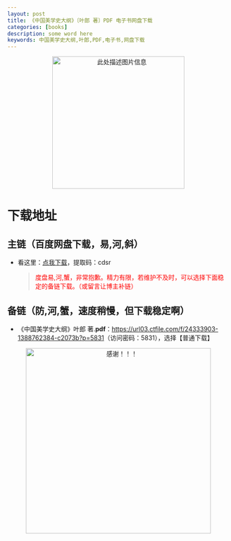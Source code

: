 ```yaml
---
layout: post
title: 《中国美学史大纲》〔叶郎 著〕PDF 电子书网盘下载
categories: [books]
description: some word here
keywords: 中国美学史大纲,叶郎,PDF,电子书,网盘下载
---
```


<div align="center"><img src="https://qweree.cn/wp-content/uploads/2024/10/zhong-guo-mei-xue-shi-da-gang-tuya.jpeg" alt="此处描述图片信息" width="300px" height="auto"></div>

# 下载地址

## 主链（百度网盘下载，易,河,斜）

- 看这里：[点我下载](https://pan.baidu.com/s/1iMXUbSbtZQZjDcqDmnWUyw?pwd=cdsr)，提取码：cdsr

  > <p style="color:red" >度盘易,河,蟹，非常抱歉。精力有限，若维护不及时，可以选择下面稳定的备链下载。（或留言让博主补链）</p>

## 备链（防,河,蟹，速度稍慢，但下载稳定啊）

- 《中国美学史大纲》叶郎 著.**pdf**：<https://url03.ctfile.com/f/24333903-1388762384-c2073b?p=5831>（访问密码：5831），选择【普通下载】

<div align="center"><img src="https://pic.imgdb.cn/item/6707df6bd29ded1a8ce37031.gif" alt="感谢！！！" width="420px" height="auto"/></div>
